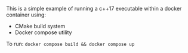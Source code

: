 This is a simple example of running a c++17 executable within a docker container using:
* CMake build system
* Docker compose utility

To run: `docker compose build && docker compose up`
